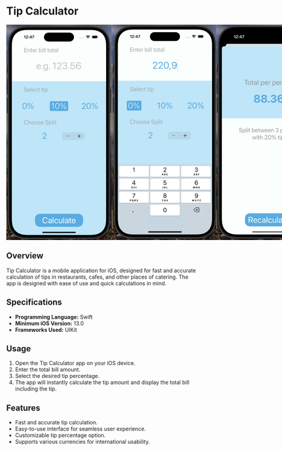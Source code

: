 # Tip Calculator
<div style="display: flex;">
<img src="https://github.com/adante69/Tip-Calculator/blob/main/tip%20calculator/screenshots/Screenshot%202024-04-05%20at%2012.47.10.png?raw=true" alt="Tip Calculator Logo" width="300" height="570" />
<img src="https://github.com/adante69/Tip-Calculator/blob/main/tip%20calculator/screenshots/Screenshot%202024-04-05%20at%2012.47.40.png?raw=true" alt="Tip Calculator Logo" width="300" height="570" />
<img src="https://github.com/adante69/Tip-Calculator/blob/main/tip%20calculator/screenshots/Screenshot%202024-04-05%20at%2012.47.56.png?raw=true" alt="Tip Calculator Logo" width="300" height="570" />
</div>



## Overview

Tip Calculator is a mobile application for iOS, designed for fast and accurate calculation of tips in restaurants, cafes, and other places of catering. The app is designed with ease of use and quick calculations in mind.

## Specifications

- **Programming Language:** Swift
- **Minimum iOS Version:** 13.0
- **Frameworks Used:** UIKit


## Usage

1. Open the Tip Calculator app on your iOS device.
2. Enter the total bill amount.
3. Select the desired tip percentage.
4. The app will instantly calculate the tip amount and display the total bill including the tip.

## Features

- Fast and accurate tip calculation.
- Easy-to-use interface for seamless user experience.
- Customizable tip percentage option.
- Supports various currencies for international usability.


